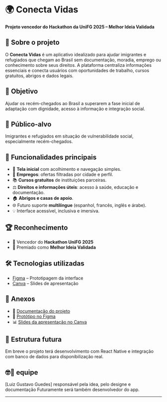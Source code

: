 # 🌍 Conecta Vidas

**Projeto vencedor do Hackathon da UniFG 2025 – Melhor Ideia Validada**

## 🧠 Sobre o projeto

O **Conecta Vidas** é um aplicativo idealizado para ajudar imigrantes e refugiados que chegam ao Brasil sem documentação, moradia, emprego ou conhecimento sobre seus direitos. A plataforma centraliza informações essenciais e conecta usuários com oportunidades de trabalho, cursos gratuitos, abrigos e dados legais.

## 🎯 Objetivo

Ajudar os recém-chegados ao Brasil a superarem a fase inicial de adaptação com dignidade, acesso à informação e integração social.

## 👥 Público-alvo

Imigrantes e refugiados em situação de vulnerabilidade social, especialmente recém-chegados.

## 📱 Funcionalidades principais

- 🧭 **Tela inicial** com acolhimento e navegação simples.
- 💼 **Empregos**: ofertas filtradas por cidade e perfil.
- 📚 **Cursos gratuitos** de instituições parceiras.
- ⚖️ **Direitos e informações úteis**: acesso à saúde, educação e documentação.
- 🏠 **Abrigos e casas de apoio**.
- 🌐 Futuro suporte **multilíngue** (espanhol, francês, inglês e árabe).
- 💡 Interface acessível, inclusiva e imersiva.

## 🏆 Reconhecimento

- 🥇 Vencedor do **Hackathon UniFG 2025**
- 🏅 Premiado como **Melhor Ideia Validada**

## 🛠️ Tecnologias utilizadas

- [Figma](https://www.figma.com) – Prototipagem da interface
- [Canva](https://www.canva.com) – Slides de apresentação

## 📎 Anexos

- 📄 [Documentação do projeto](https://docs.google.com/document/d/1OL6aapEWOXaneLokPo7QY2fLWjmBLoMfSfX3H5LIGvw/edit?usp=sharing)
- 🎨 [Protótipo no Figma](https://www.figma.com/proto/STPfMCYCUoWzJ7lzGfkfja/conecta-vidas?node-id=143-38&p=f&t=kp7Mmu6wzfbf8TX2-1&scaling=scale-down&content-scaling=fixed&page-id=0%3A1&starting-point-node-id=143%3A38)
- 📊 [Slides da apresentação no Canva](https://www.canva.com/design/DAGo2Cx-iJg/Y5Gkvgsxo-N51-_L3YPLEg/view)

## 📂 Estrutura futura

Em breve o projeto terá desenvolvimento com React Native e integração com banco de dados para disponibilização real.

## 🤓🤝 equipe

[Luiz Gustavo Guedes] responsável pela idea, pelo designe e documentação Futuramente será também desenvolvedor do app.

---
